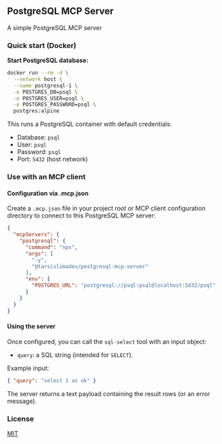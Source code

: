 ## PostgreSQL MCP Server

A simple PostgreSQL MCP server

### Quick start (Docker)

**Start PostgreSQL database:**
```bash
docker run --rm -d \
  --network host \
  --name postgresql-1 \
  -e POSTGRES_DB=psql \
  -e POSTGRES_USER=psql \
  -e POSTGRES_PASSWORD=psql \
  postgres:alpine
```

This runs a PostgreSQL container with default credentials:
- Database: `psql`
- User: `psql` 
- Password: `psql`
- Port: `5432` (host network)

### Use with an MCP client

#### Configuration via .mcp.json
Create a `.mcp.json` file in your project root or MCP client configuration directory to connect to this PostgreSQL MCP server:

```json
{
  "mcpServers": {
    "postgresql": {
      "command": "npx",
      "args": [
        "-y",
        "@tarsislimadev/postgresql-mcp-server"
      ],
      "env": {
        "POSTGRES_URL": "postgresql://psql:psql@localhost:5432/psql"
      }
    }
  }
}
```

#### Using the server

Once configured, you can call the `sql-select` tool with an input object:
- `query`: a SQL string (intended for `SELECT`).

Example input:
```json
{ "query": "select 1 as ok" }
```
The server returns a text payload containing the result rows (or an error message).

### License

[MIT](./LICENSE)

